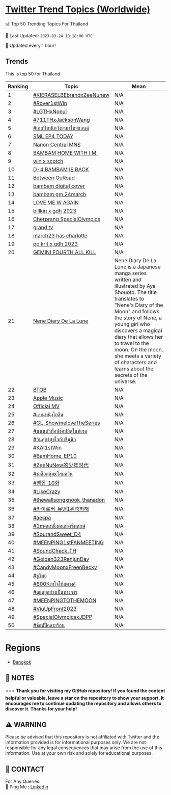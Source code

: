 [Twitter Trend Topics (Worldwide)](https://github.com/ErcinDedeoglu/Twitter-Trend-Topics)
==========


📊 Top 50 Trending Topics For Thailand

📆 Last Updated: `2023-03-24 10:18:00 UTC`

🔧 Updated every 1 hour!


## Trends

This is top 50 for Thailand

| Ranking | Topic | Mean |
| ------- | ------------ | ------------ |
| 1 | [#KIERASELBEbrandxZeeNunew](http://twitter.com/search?q=%23KIERASELBEbrandxZeeNunew) | N/A |
| 2 | [#Rover1stWin](http://twitter.com/search?q=%23Rover1stWin) | N/A |
| 3 | [#LGTHxNoeul](http://twitter.com/search?q=%23LGTHxNoeul) | N/A |
| 4 | [#711THxJacksonWang](http://twitter.com/search?q=%23711THxJacksonWang) | N/A |
| 5 | [#เอสป้าหนีกวังยามาไทยแลนด์](http://twitter.com/search?q=%23%e0%b9%80%e0%b8%ad%e0%b8%aa%e0%b8%9b%e0%b9%89%e0%b8%b2%e0%b8%ab%e0%b8%99%e0%b8%b5%e0%b8%81%e0%b8%a7%e0%b8%b1%e0%b8%87%e0%b8%a2%e0%b8%b2%e0%b8%a1%e0%b8%b2%e0%b9%84%e0%b8%97%e0%b8%a2%e0%b9%81%e0%b8%a5%e0%b8%99%e0%b8%94%e0%b9%8c) | N/A |
| 6 | [SML EP4 TODAY](http://twitter.com/search?q=SML+EP4+TODAY) | N/A |
| 7 | [Nanon Central MNS](http://twitter.com/search?q=Nanon+Central+MNS) | N/A |
| 8 | [BAMBAM HOME WITH I.M.](http://twitter.com/search?q=BAMBAM+HOME+WITH+I.M.) | N/A |
| 9 | [win x scotch](http://twitter.com/search?q=win+x+scotch) | N/A |
| 10 | [D-4 BAMBAM IS BACK](http://twitter.com/search?q=D-4+BAMBAM+IS+BACK) | N/A |
| 11 | [Between OuRoad](http://twitter.com/search?q=Between+OuRoad) | N/A |
| 12 | [bambam digital cover](http://twitter.com/search?q=bambam+digital+cover) | N/A |
| 13 | [bambam gm 24march](http://twitter.com/search?q=bambam+gm+24march) | N/A |
| 14 | [LOVE ME W AGAIN](http://twitter.com/search?q=LOVE+ME+W+AGAIN) | N/A |
| 15 | [billkin x gdh 2023](http://twitter.com/search?q=billkin+x+gdh+2023) | N/A |
| 16 | [Cherprang SpecialOlympics](http://twitter.com/search?q=Cherprang+SpecialOlympics) | N/A |
| 17 | [grand tv](http://twitter.com/search?q=grand+tv) | N/A |
| 18 | [march23 has charlotte](http://twitter.com/search?q=march23+has+charlotte) | N/A |
| 19 | [pp krit x gdh 2023](http://twitter.com/search?q=pp+krit+x+gdh+2023) | N/A |
| 20 | [GEMINI FOURTH ALL KILL](http://twitter.com/search?q=GEMINI+FOURTH+ALL+KILL) | N/A |
| 21 | [Nene Diary De La Lune](http://twitter.com/search?q=Nene+Diary+De+La+Lune) | Nene Diary De La Lune is a Japanese manga series written and illustrated by Aya Shouoto. The title translates to "Nene's Diary of the Moon" and follows the story of Nene, a young girl who discovers a magical diary that allows her to travel to the moon. On the moon, she meets a variety of characters and learns about the secrets of the universe. |
| 22 | [BTOB](http://twitter.com/search?q=BTOB) | N/A |
| 23 | [Apple Music](http://twitter.com/search?q=Apple+Music) | N/A |
| 24 | [Official MV](http://twitter.com/search?q=Official+MV) | N/A |
| 25 | [#แบนหนิงไอลีน](http://twitter.com/search?q=%23%e0%b9%81%e0%b8%9a%e0%b8%99%e0%b8%ab%e0%b8%99%e0%b8%b4%e0%b8%87%e0%b9%84%e0%b8%ad%e0%b8%a5%e0%b8%b5%e0%b8%99) | N/A |
| 26 | [#GL_ShowmeloveTheSeries](http://twitter.com/search?q=%23GL_ShowmeloveTheSeries) | N/A |
| 27 | [#นนนตัวท็อปช้อปมิดไนท์เซล](http://twitter.com/search?q=%23%e0%b8%99%e0%b8%99%e0%b8%99%e0%b8%95%e0%b8%b1%e0%b8%a7%e0%b8%97%e0%b9%87%e0%b8%ad%e0%b8%9b%e0%b8%8a%e0%b9%89%e0%b8%ad%e0%b8%9b%e0%b8%a1%e0%b8%b4%e0%b8%94%e0%b9%84%e0%b8%99%e0%b8%97%e0%b9%8c%e0%b9%80%e0%b8%8b%e0%b8%a5) | N/A |
| 28 | [#วันศุกร์สุขใจกับซีนุนิว](http://twitter.com/search?q=%23%e0%b8%a7%e0%b8%b1%e0%b8%99%e0%b8%a8%e0%b8%b8%e0%b8%81%e0%b8%a3%e0%b9%8c%e0%b8%aa%e0%b8%b8%e0%b8%82%e0%b9%83%e0%b8%88%e0%b8%81%e0%b8%b1%e0%b8%9a%e0%b8%8b%e0%b8%b5%e0%b8%99%e0%b8%b8%e0%b8%99%e0%b8%b4%e0%b8%a7) | N/A |
| 29 | [#KAI1stWin](http://twitter.com/search?q=%23KAI1stWin) | N/A |
| 30 | [#BamHome_EP10](http://twitter.com/search?q=%23BamHome_EP10) | N/A |
| 31 | [#ZeeNuNew的少年时代](http://twitter.com/search?q=%23ZeeNuNew%e7%9a%84%e5%b0%91%e5%b9%b4%e6%97%b6%e4%bb%a3) | N/A |
| 32 | [#ชาล็อตอุ้มxโสมควีน](http://twitter.com/search?q=%23%e0%b8%8a%e0%b8%b2%e0%b8%a5%e0%b9%87%e0%b8%ad%e0%b8%95%e0%b8%ad%e0%b8%b8%e0%b9%89%e0%b8%a1x%e0%b9%82%e0%b8%aa%e0%b8%a1%e0%b8%84%e0%b8%a7%e0%b8%b5%e0%b8%99) | N/A |
| 33 | [#뱀집_10화](http://twitter.com/search?q=%23%eb%b1%80%ec%a7%91_10%ed%99%94) | N/A |
| 34 | [#LikeCrazy](http://twitter.com/search?q=%23LikeCrazy) | N/A |
| 35 | [#thewallsongxnook_thanadon](http://twitter.com/search?q=%23thewallsongxnook_thanadon) | N/A |
| 36 | [#카이로버_뮤뱅1위축하해](http://twitter.com/search?q=%23%ec%b9%b4%ec%9d%b4%eb%a1%9c%eb%b2%84_%eb%ae%a4%eb%b1%851%ec%9c%84%ec%b6%95%ed%95%98%ed%95%b4) | N/A |
| 37 | [#aespa](http://twitter.com/search?q=%23aespa) | N/A |
| 38 | [#1mคนหนึ่งคนของซีพฤกษ์](http://twitter.com/search?q=%231m%e0%b8%84%e0%b8%99%e0%b8%ab%e0%b8%99%e0%b8%b6%e0%b9%88%e0%b8%87%e0%b8%84%e0%b8%99%e0%b8%82%e0%b8%ad%e0%b8%87%e0%b8%8b%e0%b8%b5%e0%b8%9e%e0%b8%a4%e0%b8%81%e0%b8%a9%e0%b9%8c) | N/A |
| 39 | [#SourandSweet_D4](http://twitter.com/search?q=%23SourandSweet_D4) | N/A |
| 40 | [#MEENPING1stFANMEETING](http://twitter.com/search?q=%23MEENPING1stFANMEETING) | N/A |
| 41 | [#SoundCheck_TH](http://twitter.com/search?q=%23SoundCheck_TH) | N/A |
| 42 | [#Golden323RenjunDay](http://twitter.com/search?q=%23Golden323RenjunDay) | N/A |
| 43 | [#CandyMoonxFreenBecky](http://twitter.com/search?q=%23CandyMoonxFreenBecky) | N/A |
| 44 | [#ชูวิทย์](http://twitter.com/search?q=%23%e0%b8%8a%e0%b8%b9%e0%b8%a7%e0%b8%b4%e0%b8%97%e0%b8%a2%e0%b9%8c) | N/A |
| 45 | [#600Kเทใจให้สตางค์](http://twitter.com/search?q=%23600K%e0%b9%80%e0%b8%97%e0%b9%83%e0%b8%88%e0%b9%83%e0%b8%ab%e0%b9%89%e0%b8%aa%e0%b8%95%e0%b8%b2%e0%b8%87%e0%b8%84%e0%b9%8c) | N/A |
| 46 | [#ดูแลยูอย่างเป็นทางการ](http://twitter.com/search?q=%23%e0%b8%94%e0%b8%b9%e0%b9%81%e0%b8%a5%e0%b8%a2%e0%b8%b9%e0%b8%ad%e0%b8%a2%e0%b9%88%e0%b8%b2%e0%b8%87%e0%b9%80%e0%b8%9b%e0%b9%87%e0%b8%99%e0%b8%97%e0%b8%b2%e0%b8%87%e0%b8%81%e0%b8%b2%e0%b8%a3) | N/A |
| 47 | [#MEENPINGTOTHEMOON](http://twitter.com/search?q=%23MEENPINGTOTHEMOON) | N/A |
| 48 | [#ViuUpFront2023](http://twitter.com/search?q=%23ViuUpFront2023) | N/A |
| 49 | [#SpecialOlympicsxJDPP](http://twitter.com/search?q=%23SpecialOlympicsxJDPP) | N/A |
| 50 | [#ช้อปปี้คลายร้อน](http://twitter.com/search?q=%23%e0%b8%8a%e0%b9%89%e0%b8%ad%e0%b8%9b%e0%b8%9b%e0%b8%b5%e0%b9%89%e0%b8%84%e0%b8%a5%e0%b8%b2%e0%b8%a2%e0%b8%a3%e0%b9%89%e0%b8%ad%e0%b8%99) | N/A |



# Regions

* [Bangkok](</Thailand/Bangkok.md>)



## 📝 NOTES

⭐⭐⭐ **Thank you for visiting my GitHub repository! If you found the content helpful or valuable, leave a star on the repository to show your support. It encourages me to continue updating the repository and allows others to discover it. Thanks for your help!**


## ⚠️ WARNING

Please be advised that this repository is not affiliated with Twitter and the information provided is for informational purposes only. We are not responsible for any legal consequences that may arise from the use of this information. Use at your own risk and solely for educational purposes.


## 📨 CONTACT

 For Any Queries:  
            🏓 Ping Me : [LinkedIn](https://www.linkedin.com/in/ercindedeoglu/)

